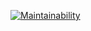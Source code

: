[![Maintainability](https://api.codeclimate.com/v1/badges/7aca38d1f9ee88855e62/maintainability)](https://codeclimate.com/github/SergoZheludkov/frontend-project-lvl3/maintainability)

